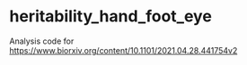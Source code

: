 # heritability_hand_foot_eye

Analysis code for https://www.biorxiv.org/content/10.1101/2021.04.28.441754v2

